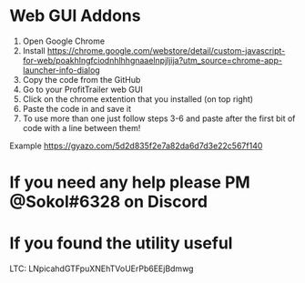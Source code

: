 # Web GUI Addons
1. Open Google Chrome
2. Install https://chrome.google.com/webstore/detail/custom-javascript-for-web/poakhlngfciodnhlhhgnaaelnpjljija?utm_source=chrome-app-launcher-info-dialog
3. Copy the code from the GitHub
4. Go to your ProfitTrailer web GUI
5. Click on the chrome extention that you installed (on top right)
6. Paste the code in and save it
7. To use more than one just follow steps 3-6 and paste after the first bit of code with a line between them!

Example https://gyazo.com/5d2d835f2e7a82da6d7d3e22c567f140

# If you need any help please PM @Sokol#6328 on Discord

# If you found the utility useful

LTC: LNpicahdGTFpuXNEhTVoUErPb6EEjBdmwg
